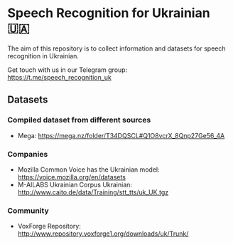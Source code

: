 # Speech Recognition for Ukrainian 🇺🇦

The aim of this repository is to collect information and datasets for speech recognition in Ukrainian.

Get touch with us in our Telegram group: https://t.me/speech_recognition_uk

## Datasets

### Compiled dataset from different sources

- Mega: https://mega.nz/folder/T34DQSCL#Q1O8vcrX_8Qnp27Ge56_4A

### Companies

- Mozilla Common Voice has the Ukrainian model: https://voice.mozilla.org/en/datasets
- M-AILABS Ukrainian Corpus  Ukrainian: http://www.caito.de/data/Training/stt_tts/uk_UK.tgz

### Community

- VoxForge Repository: http://www.repository.voxforge1.org/downloads/uk/Trunk/
